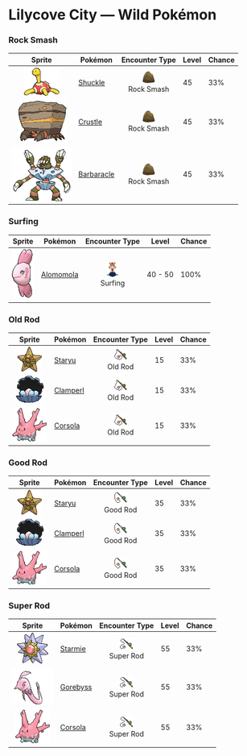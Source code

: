 # Lilycove City — Wild Pokémon

### Rock Smash

| Sprite | Pokémon | Encounter Type | Level | Chance |
|:------:|---------|:--------------:|-------|--------|
| ![Shuckle](../../assets/sprites/shuckle/front.gif "Shuckle: Shuckle quietly hides itself under rocks, keeping its body concealed inside its hard shell while eating berries it has stored away. The berries mix with its body fluids to become a juice.") | [Shuckle](../../pokemon/shuckle.md/) | ![Rock Smash](../../assets/encounter_types/rock_smash.png "Rock Smash")<br>Rock Smash | 45 | 33% |
| ![Crustle](../../assets/sprites/crustle/front.gif "Crustle: Competing for territory, Crustle fight viciously. The one whose boulder is broken is the loser of the battle.") | [Crustle](../../pokemon/crustle.md/) | ![Rock Smash](../../assets/encounter_types/rock_smash.png "Rock Smash")<br>Rock Smash | 45 | 33% |
| ![Barbaracle](../../assets/sprites/barbaracle/front.gif "Barbaracle: Barbaracle’s legs and hands have minds of their own, and they will move independently. But they usually follow the head’s orders.") | [Barbaracle](../../pokemon/barbaracle.md/) | ![Rock Smash](../../assets/encounter_types/rock_smash.png "Rock Smash")<br>Rock Smash | 45 | 33% |

### Surfing

| Sprite | Pokémon | Encounter Type | Level | Chance |
|:------:|---------|:--------------:|-------|--------|
| ![Alomomola](../../assets/sprites/alomomola/front.gif "Alomomola: It gently holds injured and weak Pokémon in its fins. Its special membrane heals their wounds.") | [Alomomola](../../pokemon/alomomola.md/) | ![Surfing](../../assets/encounter_types/surfing.png "Surfing")<br>Surfing | 40 - 50 | 100% |

### Old Rod

| Sprite | Pokémon | Encounter Type | Level | Chance |
|:------:|---------|:--------------:|-------|--------|
| ![Staryu](../../assets/sprites/staryu/front.gif "Staryu: Staryu apparently communicates with the stars in the night sky by flashing the red core at the center of its body. If parts of its body are torn, this Pokémon simply regenerates the missing pieces and limbs.") | [Staryu](../../pokemon/staryu.md/) | ![Old Rod](../../assets/encounter_types/old_rod.png "Old Rod")<br>Old Rod | 15 | 33% |
| ![Clamperl](../../assets/sprites/clamperl/front.gif "Clamperl: Clamperl grows while being protected by its rock-hard shell. When its body becomes too large to fit inside the shell, it is sure evidence that this Pokémon is getting close to evolution.") | [Clamperl](../../pokemon/clamperl.md/) | ![Old Rod](../../assets/encounter_types/old_rod.png "Old Rod")<br>Old Rod | 15 | 33% |
| ![Corsola](../../assets/sprites/corsola/front.gif "Corsola: Clusters of Corsola congregate in warm seas where they serve as ideal hiding places for smaller Pokémon. When the water temperature falls, this Pokémon migrates to the southern seas.") | [Corsola](../../pokemon/corsola.md/) | ![Old Rod](../../assets/encounter_types/old_rod.png "Old Rod")<br>Old Rod | 15 | 33% |

### Good Rod

| Sprite | Pokémon | Encounter Type | Level | Chance |
|:------:|---------|:--------------:|-------|--------|
| ![Staryu](../../assets/sprites/staryu/front.gif "Staryu: Staryu apparently communicates with the stars in the night sky by flashing the red core at the center of its body. If parts of its body are torn, this Pokémon simply regenerates the missing pieces and limbs.") | [Staryu](../../pokemon/staryu.md/) | ![Good Rod](../../assets/encounter_types/good_rod.png "Good Rod")<br>Good Rod | 35 | 33% |
| ![Clamperl](../../assets/sprites/clamperl/front.gif "Clamperl: Clamperl grows while being protected by its rock-hard shell. When its body becomes too large to fit inside the shell, it is sure evidence that this Pokémon is getting close to evolution.") | [Clamperl](../../pokemon/clamperl.md/) | ![Good Rod](../../assets/encounter_types/good_rod.png "Good Rod")<br>Good Rod | 35 | 33% |
| ![Corsola](../../assets/sprites/corsola/front.gif "Corsola: Clusters of Corsola congregate in warm seas where they serve as ideal hiding places for smaller Pokémon. When the water temperature falls, this Pokémon migrates to the southern seas.") | [Corsola](../../pokemon/corsola.md/) | ![Good Rod](../../assets/encounter_types/good_rod.png "Good Rod")<br>Good Rod | 35 | 33% |

### Super Rod

| Sprite | Pokémon | Encounter Type | Level | Chance |
|:------:|---------|:--------------:|-------|--------|
| ![Starmie](../../assets/sprites/starmie/front.gif "Starmie: Starmie swims through water by spinning its star-shaped body as if it were a propeller on a ship. The core at the center of this Pokémon’s body glows in seven colors.") | [Starmie](../../pokemon/starmie.md/) | ![Super Rod](../../assets/encounter_types/super_rod.png "Super Rod")<br>Super Rod | 55 | 33% |
| ![Gorebyss](../../assets/sprites/gorebyss/front.gif "Gorebyss: Although Gorebyss is the very picture of elegance and beauty while swimming, it is also cruel. When it spots prey, this Pokémon inserts its thin mouth into the prey’s body and drains the prey of its body fluids.") | [Gorebyss](../../pokemon/gorebyss.md/) | ![Super Rod](../../assets/encounter_types/super_rod.png "Super Rod")<br>Super Rod | 55 | 33% |
| ![Corsola](../../assets/sprites/corsola/front.gif "Corsola: Clusters of Corsola congregate in warm seas where they serve as ideal hiding places for smaller Pokémon. When the water temperature falls, this Pokémon migrates to the southern seas.") | [Corsola](../../pokemon/corsola.md/) | ![Super Rod](../../assets/encounter_types/super_rod.png "Super Rod")<br>Super Rod | 55 | 33% |


